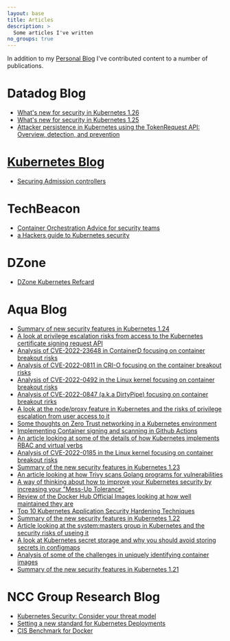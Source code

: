 ```yaml
---
layout: base
title: Articles
description: >
  Some articles I've written
no_groups: true
---
```


In addition to my <a href="https://raesene.github.io">Personal Blog</a> I've contributed content to a number of publications.

<h1>Datadog Blog </h1>

<ul>
<li><a href="https://securitylabs.datadoghq.com/articles/whats-new-for-security-in-kubernetes-126/">What's new for security in Kubernetes 1.26</a></li>
<li><a href="https://securitylabs.datadoghq.com/articles/whats-new-for-security-in-kubernetes-125/">What's new for security in Kubernetes 1.25</a></li>
<li><a href="https://securitylabs.datadoghq.com/articles/kubernetes-tokenrequest-api/">Attacker persistence in Kubernetes using the TokenRequest API: Overview, detection, and prevention</li>
</ul>

<h1>Kubernetes Blog</h1>

<ul>
<li><a href="https://kubernetes.io/blog/2022/01/19/secure-your-admission-controllers-and-webhooks/">Securing Admission controllers</a></li>
</ul>

<h1>TechBeacon</h1>

<ul>
<li><a href="https://techbeacon.com/security/container-orchestration-key-what-your-security-team-needs-know"> Container Orchestration Advice for security teams </a></li>
<li><a href="https://techbeacon.com/enterprise-it/hackers-guide-kubernetes-security"> a Hackers guide to Kubernetes security</a></li>
</ul>

<h1>DZone</h1>
<ul>
<li><a href="https://cdn2.hubspot.net/hubfs/1665891/Assets/Aqua_DZone_Refcard275_KubernetesSecurity.pdf"> DZone Kubernetes Refcard</a></li>
</ul>


<h1>Aqua Blog</h1>

<ul>
<li><a href="https://blog.aquasec.com/kubernetes-1.24">Summary of new security features in Kubernetes 1.24</a></li>
<li><a href="https://blog.aquasec.com/kubernetes-rbac-privilige-escalation">A look at privilege escalation risks from access to the Kubernetes certificate signing request API</a></li>
<li><a href="https://blog.aquasec.com/cve-2022-23648-containerd-cri-plugin">Analysis of CVE-2022-23648 in ContainerD focusing on container breakout risks</a></li>
<li><a href="https://blog.aquasec.com/cve-2022-0811-cri-o-vulnerability">Analysis of CVE-2022-0811 in CRI-O focusing on the container breakout risks</a></li>
<li><a href="https://blog.aquasec.com/new-linux-kernel-vulnerability-escaping-containers-by-abusing-cgroups">Analysis of CVE-2022-0492 in the Linux kernel focusing on container breakout risks</a></li>
<li><a href="https://blog.aquasec.com/cve-2022-0847-dirty-pipe-linux-vulnerability">Analysis of CVE-2022-0847 (a.k.a DirtyPipe) focusing on container breakout rirks</a></li>
<li><a href="https://blog.aquasec.com/privilege-escalation-kubernetes-rbac">A look at the node/proxy feature in Kubernetes and the risks of privilege escalation from user access to it</a></li>
<li><a href="https://blog.aquasec.com/zero-trust-kubernetes">Some thoughts on Zero Trust networking in a Kubernetes environment</a></li>
<li><a href="https://blog.aquasec.com/trivy-github-actions-security-cicd-pipeline">Implementing Container signing and scanning in Github Actions</a></li>
<li><a href="https://blog.aquasec.com/kubernetes-verbs">An article looking at some of the details of how Kubernetes implements RBAC and virtual verbs</a></li>
<li><a href="https://blog.aquasec.com/cve-2022-0185-linux-kernel-container-escape-in-kubernetes">Analysis of CVE-2022-0185 in the Linux kernel focusing on container breakout risks</a></li>
<li><a href="https://blog.aquasec.com/kubernetes-version-1.23-security-features">Summary of the new security features in Kubernetes 1.23</a></li>
<li><a href="https://blog.aquasec.com/trivy-golang-scanning">An article looking at how Trivy scans Golang programs for vulnerabilities</a></li>
<li><a href="https://blog.aquasec.com/kubernetes-security-priorities">A way of thinking about how to improve your Kubernetes security by increasing your "Mess-Up Tolerance"</a></li>
<li><a href="https://blog.aquasec.com/docker-official-images">Review of the Docker Hub Official Images looking at how well maintained they are</a></li>
<li><a href="https://blog.aquasec.com/kubernetes-hardening-techniques">Top 10 Kubernetes Application Security Hardening Techniques</a></li>
<li><a href="https://blog.aquasec.com/kubernetes-version-1.22-security-features">Summary of the new security features in Kubernetes 1.22</a></li>
<li><a href="https://blog.aquasec.com/kubernetes-authorization">Article looking at the system:masters group in Kubernetes and the security risks of useing it</a></li>
<li><a href="https://blog.aquasec.com/kubernetes-configmap-secrets">A look at Kubernetes secret storage and why you should avoid storing secrets in configmaps</a></li>
<li><a href="https://blog.aquasec.com/docker-image-tags">Analysis of some of the challenges in uniquely identifying container images</a></li>
<li><a href="https://blog.aquasec.com/kubernetes-version-1.21-features">Summary of the new security features in Kubernetes 1.21</a></li>
</ul>

<h1>NCC Group Research Blog</h1>
<ul>
<li><a href="https://research.nccgroup.com/2017/11/23/kubernetes-security-consider-your-threat-model/"> Kubernetes Security: Consider your threat model</a></li>
<li><a href="https://research.nccgroup.com/2017/05/16/setting-a-new-standard-for-kubernetes-deployments/">Setting a new standard for Kubernetes Deployments</a></li>
<li><a href="https://research.nccgroup.com/2016/08/22/the-cis-security-standard-for-docker-available-now/">CIS Benchmark for Docker</a></li>
</ul>